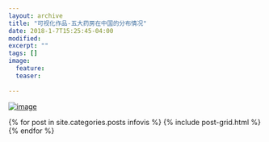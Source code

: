 ```yaml
---
layout: archive
title: "可视化作品-五大药房在中国的分布情况"
date: 2018-1-7T15:25:45-04:00
modified:
excerpt: ""
tags: []
image: 
  feature:
  teaser:
  
---
```


[![image](https://vivianting.github.io/images/tableau_story.png "title")](https://public.tableau.com/profile/.1847#!/vizhome/_18112/2?publish=yes)


		
<div class="tiles">
{% for post in site.categories.posts infovis %}
  {% include post-grid.html %}
{% endfor %}
</div>